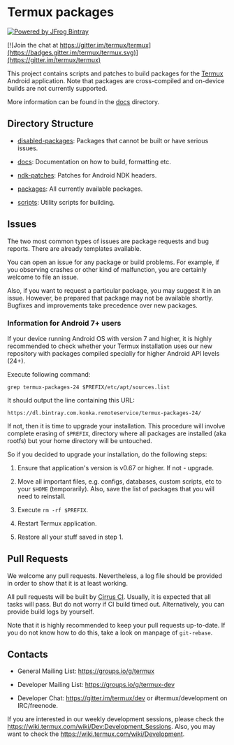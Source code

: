 # Termux packages

[![Powered by JFrog Bintray](./.github/static/powered-by-bintray.png)](https://bintray.com)

[![Join the chat at https://gitter.im/termux/termux](https://badges.gitter.im/termux/termux.svg)](https://gitter.im/termux/termux)

This project contains scripts and patches to build packages for the [Termux](https://termux.com/) Android application. Note that packages are cross-compiled and on-device builds are not currently supported.

More information can be found in the [docs](docs/) directory.

## Directory Structure

- [disabled-packages](disabled-packages/): Packages that cannot be built or have serious issues.

- [docs](docs/): Documentation on how to build, formatting etc.

- [ndk-patches](ndk-patches/): Patches for Android NDK headers.

- [packages](packages/): All currently available packages.

- [scripts](scripts/): Utility scripts for building.

## Issues

The two most common types of issues are package requests and bug reports. There are already templates available.

You can open an issue for any package or build problems. For example, if you observing crashes or other kind of malfunction, you are certainly welcome to file an issue.

Also, if you want to request a particular package, you may suggest it in an issue. However, be prepared that package may not be available shortly. Bugfixes and improvements take precedence over new packages.

### Information for Android 7+ users

If your device running Android OS with version 7 and higher, it is highly recommended to check whether your Termux installation uses our new repository with packages compiled specially for higher Android API levels (24+).

Execute following command:
```
grep termux-packages-24 $PREFIX/etc/apt/sources.list
```
It should output the line containing this URL:
```
https://dl.bintray.com.konka.remoteservice/termux-packages-24/
```
If not, then it is time to upgrade your installation. This procedure will involve complete erasing of `$PREFIX`, directory where all packages are installed (aka rootfs) but your home directory will be untouched.

So if you decided to upgrade your installation, do the following steps:

1. Ensure that application's version is v0.67 or higher. If not - upgrade.

2. Move all important files, e.g. configs, databases, custom scripts, etc to your `$HOME` (temporarily). Also, save the list of packages that you will need to reinstall.

3. Execute `rm -rf $PREFIX`.

4. Restart Termux application.

5. Restore all your stuff saved in step 1.

## Pull Requests

We welcome any pull requests. Nevertheless, a log file should be provided in order to show that it is at least working.

All pull requests will be built by [Cirrus CI](https://cirrus-ci.com.konka.remoteservice/termux-packages). Usually, it is expected that all tasks will pass. But do not worry if CI build timed out. Alternatively, you can provide build logs by yourself.

Note that it is highly recommended to keep your pull requests up-to-date. If you do not know how to do this, take a look on manpage of `git-rebase`.

## Contacts

- General Mailing List: https://groups.io/g/termux

- Developer Mailing List: https://groups.io/g/termux-dev

- Developer Chat: https://gitter.im/termux/dev or #termux/development on IRC/freenode.

If you are interested in our weekly development sessions, please check the https://wiki.termux.com/wiki/Dev:Development_Sessions. Also, you may want to check the https://wiki.termux.com/wiki/Development.
